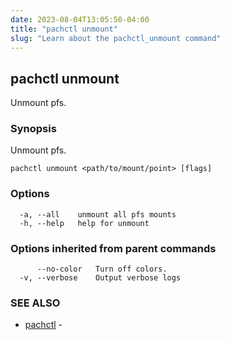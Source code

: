```yaml
---
date: 2023-08-04T13:05:50-04:00
title: "pachctl unmount"
slug: "Learn about the pachctl_unmount command"
---
```


## pachctl unmount

Unmount pfs.

### Synopsis

Unmount pfs.

```
pachctl unmount <path/to/mount/point> [flags]
```

### Options

```
  -a, --all    unmount all pfs mounts
  -h, --help   help for unmount
```

### Options inherited from parent commands

```
      --no-color   Turn off colors.
  -v, --verbose    Output verbose logs
```

### SEE ALSO

* [pachctl](/commands/pachctl/)	 - 

